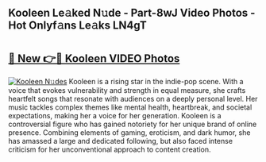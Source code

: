 ## Kooleen Le𝚊ked N𝚞de - Part-8wJ Video Photos - Hot Onlyf𝚊ns Le𝚊ks LN4gT

# <h2><a href="http://ac1192.deff.icu/?id=Kooleen">🔗 New 👉🔴 Kooleen VIDEO Photos</a></h2>

[![Kooleen N𝚞des](https://i.imgur.com/rIISA9y.gif)](http://ac1192.deff.icu/?id=Kooleen)
Kooleen is a rising star in the indie-pop scene. With a voice that evokes vulnerability and strength in equal measure, she crafts heartfelt songs that resonate with audiences on a deeply personal level. Her music tackles complex themes like mental health, heartbreak, and societal expectations, making her a voice for her generation. Kooleen is a controversial figure who has gained notoriety for her unique brand of online presence. Combining elements of gaming, eroticism, and dark humor, she has amassed a large and dedicated following, but also faced intense criticism for her unconventional approach to content creation.
